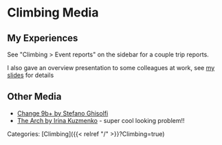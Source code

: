 # Climbing Media

## My Experiences

See "Climbing > Event reports" on the sidebar for a couple trip reports.

I also gave an overview presentation to some colleagues at work, see [my
slides](https://docs.google.com/presentation/d/1AfhC_PR0d9JveDDStUo8NyT9wMPWAXF8UB3B3bsMCVs/edit?usp=sharing&resourcekey=0-SdJHRlr5GhVkgTPE1CkMeQ)
for details

## Other Media

* [Change 9b+ by Stefano Ghisolfi](https://www.youtube.com/watch?v=l8AETvINyAk&ab_channel=StefanoGhisolfi)
* [The Arch by Irina Kuzmenko](https://www.youtube.com/watch?v=X_2t3b1-l1o&ab_channel=mellow) - super cool looking problem!!

Categories:
[Climbing]({{< relref "/" >}}?Climbing=true)